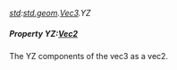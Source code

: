 _[std](../../modules/std/std-module.md):[std.geom](../../modules/std/std-geom.md).[Vec3<T>](../../modules/std/std-geom-vec3.md).YZ_
##### Property YZ:[Vec2](../../modules/std/std-geom-vec2.md)<T>
The YZ components of the vec3 as a vec2.
